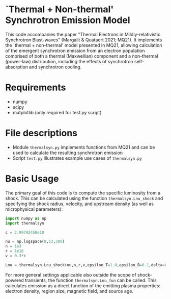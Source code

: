 # `Thermal + Non-thermal' Synchrotron Emission Model
This code accompanies the paper "Thermal Electrons in Mildly-relativistic Synchrotron Blast-waves" (Margalit &amp; Quataert 2021; MQ21). It implements the `thermal + non-thermal' model presented in MQ21, allowing calculation of the emergent synchrotron emission from an electron population comprised of both a thermal (Maxwellian) component and a non-thermal (power-law) distribution, including the effects of synchrotron self-absorption and synchrotron cooling.

# Requirements
- numpy
- scipy
- matplotlib (only required for test.py script)

# File descriptions
- Module `thermalsyn.py` implements functions from MQ21 and can be used to calculate the resulting synchrotron emission
- Script `test.py` illustrates example use cases of `thermalsyn.py`

# Basic Usage
The primary goal of this code is to compute the specific luminosity from a shock. This can be calculated using the function `thermalsyn.Lnu_shock` and specifying the shock radius, velocity, and upstream density (as well as microphysical parameters):
```python
import numpy as np
import thermalsyn

c = 2.99792458e10

nu = np.logspace(8,13,300)
n = 1e3
r = 1e16
v = 0.3*c

Lnu = thermalsyn.Lnu_shock(nu,n,r,v,epsilon_T=1.0,epsilon_B=0.1,delta=0.01,p=3.0)
```
For more general settings applicable also outside the scope of shock-powered transients, the function `thermalsyn.Lnu_fun` can be called. This calculates emission as a direct function of the emitting plasma properties: electron density, region size, magnetic field, and source age.

